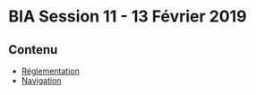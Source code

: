# BIA Session 11 - 13 Février 2019

## Contenu

* [Réglementation](../themes/support/BIA-REGLEMENTATION-TOURNEFEUILLE.pdf)
* [Navigation](../themes/support/navigation.pdf)
